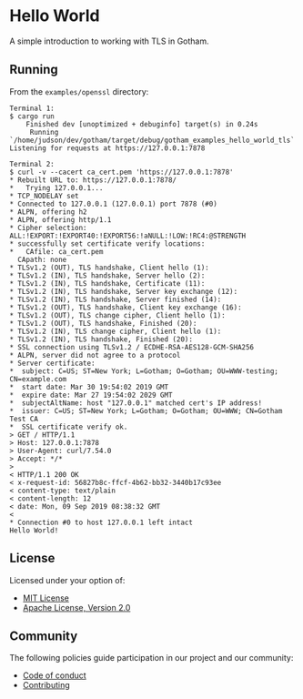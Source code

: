 # Hello World

A simple introduction to working with TLS in Gotham.

## Running

From the `examples/openssl` directory:

```
Terminal 1:
$ cargo run
    Finished dev [unoptimized + debuginfo] target(s) in 0.24s
     Running `/home/judson/dev/gotham/target/debug/gotham_examples_hello_world_tls`
Listening for requests at https://127.0.0.1:7878

Terminal 2:
$ curl -v --cacert ca_cert.pem 'https://127.0.0.1:7878'
* Rebuilt URL to: https://127.0.0.1:7878/
*   Trying 127.0.0.1...
* TCP_NODELAY set
* Connected to 127.0.0.1 (127.0.0.1) port 7878 (#0)
* ALPN, offering h2
* ALPN, offering http/1.1
* Cipher selection: ALL:!EXPORT:!EXPORT40:!EXPORT56:!aNULL:!LOW:!RC4:@STRENGTH
* successfully set certificate verify locations:
*   CAfile: ca_cert.pem
  CApath: none
* TLSv1.2 (OUT), TLS handshake, Client hello (1):
* TLSv1.2 (IN), TLS handshake, Server hello (2):
* TLSv1.2 (IN), TLS handshake, Certificate (11):
* TLSv1.2 (IN), TLS handshake, Server key exchange (12):
* TLSv1.2 (IN), TLS handshake, Server finished (14):
* TLSv1.2 (OUT), TLS handshake, Client key exchange (16):
* TLSv1.2 (OUT), TLS change cipher, Client hello (1):
* TLSv1.2 (OUT), TLS handshake, Finished (20):
* TLSv1.2 (IN), TLS change cipher, Client hello (1):
* TLSv1.2 (IN), TLS handshake, Finished (20):
* SSL connection using TLSv1.2 / ECDHE-RSA-AES128-GCM-SHA256
* ALPN, server did not agree to a protocol
* Server certificate:
*  subject: C=US; ST=New York; L=Gotham; O=Gotham; OU=WWW-testing; CN=example.com
*  start date: Mar 30 19:54:02 2019 GMT
*  expire date: Mar 27 19:54:02 2029 GMT
*  subjectAltName: host "127.0.0.1" matched cert's IP address!
*  issuer: C=US; ST=New York; L=Gotham; O=Gotham; OU=WWW; CN=Gotham Test CA
*  SSL certificate verify ok.
> GET / HTTP/1.1
> Host: 127.0.0.1:7878
> User-Agent: curl/7.54.0
> Accept: */*
>
< HTTP/1.1 200 OK
< x-request-id: 56827b8c-ffcf-4b62-bb32-3440b17c93ee
< content-type: text/plain
< content-length: 12
< date: Mon, 09 Sep 2019 08:38:32 GMT
<
* Connection #0 to host 127.0.0.1 left intact
Hello World!
```

## License

Licensed under your option of:

* [MIT License](../../LICENSE-MIT)
* [Apache License, Version 2.0](../../LICENSE-APACHE)

## Community

The following policies guide participation in our project and our community:

* [Code of conduct](../../CODE_OF_CONDUCT.md)
* [Contributing](../../CONTRIBUTING.md)
